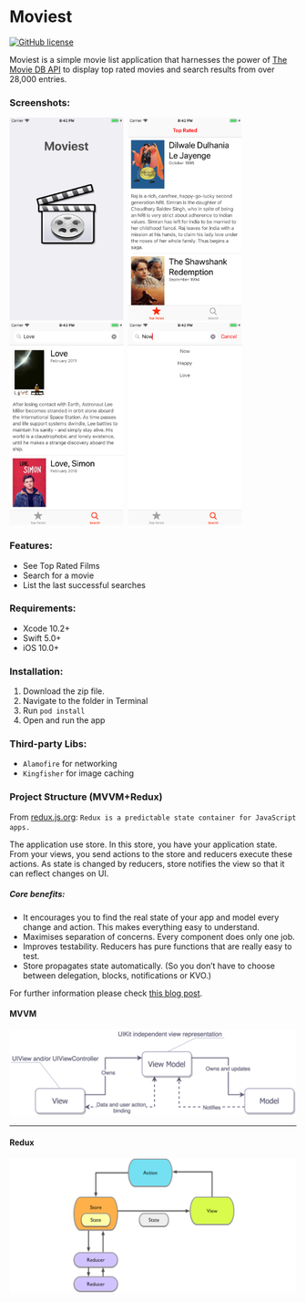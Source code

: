 # Moviest

[![GitHub license](https://img.shields.io/github/license/mashape/apistatus.svg)](https://github.com/aarifsumra/eigami/blob/develop/LICENSE)
 
Moviest is a simple movie list application that harnesses the power of [The Movie DB API](https://developers.themoviedb.org/3/getting-started/introduction) to display top rated movies and search results from over 28,000 entries.

### Screenshots:
<img src="./images/ss1.png" width="200" height="356">&nbsp;
<img src="./images/ss2.png" width="200" height="356">&nbsp;
<img src="./images/ss3.png" width="200" height="356">&nbsp;
<img src="./images/ss4.png" width="200" height="356"><br>

### Features:
- See Top Rated Films
- Search for a movie
- List the last successful searches

### Requirements:
- Xcode 10.2+
- Swift 5.0+
- iOS 10.0+

### Installation:
1. Download the zip file.
2. Navigate to the folder in Terminal
3. Run `pod install`
4. Open and run the app

### Third-party Libs:
- `Alamofire` for networking
- `Kingfisher` for image caching

### Project Structure (MVVM+Redux)
From [redux.js.org](http://www.redux.js.org): `Redux is a predictable state container for JavaScript apps.`

The application use store. In this store, you have your application state. From your views, you send actions to the store and reducers execute these actions. As state is changed by reducers, store notifies the view so that it can reflect changes on UI.

##### Core benefits:
- It encourages you to find the real state of your app and model every change and action. This makes everything easy to understand.
- Maximises separation of concerns. Every component does only one job.
- Improves testability. Reducers has pure functions that are really easy to test.
- Store propagates state automatically. (So you don’t have to choose between delegation, blocks, notifications or KVO.)

For further information please check [this blog post](https://medium.com/commencis/using-redux-with-mvvm-on-ios-18212454d676). 

#### MVVM

![MVVM ScreenShot](./images/mvvm.png)
<hr>

#### Redux

![MVVMRedux ScreenShot](./images/mvvmredux.png)
